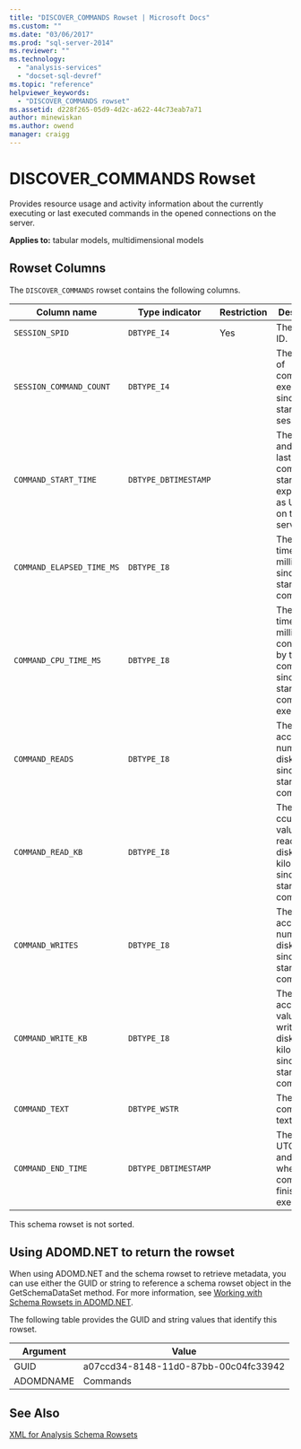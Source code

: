 ```yaml
---
title: "DISCOVER_COMMANDS Rowset | Microsoft Docs"
ms.custom: ""
ms.date: "03/06/2017"
ms.prod: "sql-server-2014"
ms.reviewer: ""
ms.technology: 
  - "analysis-services"
  - "docset-sql-devref"
ms.topic: "reference"
helpviewer_keywords: 
  - "DISCOVER_COMMANDS rowset"
ms.assetid: d228f265-05d9-4d2c-a622-44c73eab7a71
author: minewiskan
ms.author: owend
manager: craigg
---
```

# DISCOVER_COMMANDS Rowset
  Provides resource usage and activity information about the currently executing or last executed commands in the opened connections on the server.  
  
 **Applies to:** tabular models, multidimensional models  
  
## Rowset Columns  
 The `DISCOVER_COMMANDS` rowset contains the following columns.  
  
|Column name|Type indicator|Restriction|Description|  
|-----------------|--------------------|-----------------|-----------------|  
|`SESSION_SPID`|`DBTYPE_I4`|Yes|The session ID.|  
|`SESSION_COMMAND_COUNT`|`DBTYPE_I4`||The number of commands executed since the start of the session.|  
|`COMMAND_START_TIME`|`DBTYPE_DBTIMESTAMP`||The date and time the last command started, expressed as UTC time on the server.|  
|`COMMAND_ELAPSED_TIME_MS`|`DBTYPE_I8`||The elapsed time, in milliseconds, since the start of the command.|  
|`COMMAND_CPU_TIME_MS`|`DBTYPE_I8`||The CPU time, in milliseconds,  consumed by the command since the start of the command execution.|  
|`COMMAND_READS`|`DBTYPE_I8`||The accumulated number of disk reads since the start of the command.|  
|`COMMAND_READ_KB`|`DBTYPE_I8`||The ccumulated value of data read from disk, in kilobytes, since the start of the command.|  
|`COMMAND_WRITES`|`DBTYPE_I8`||The accumulated number of disk writes since the start of the command.|  
|`COMMAND_WRITE_KB`|`DBTYPE_I8`||The accumulated value of data written to disk, in kilobytes, since the start of the command.|  
|`COMMAND_TEXT`|`DBTYPE_WSTR`||The command text.|  
|`COMMAND_END_TIME`|`DBTYPE_DBTIMESTAMP`||The server UTC date and time when the command finishes its execution.|  
  
 This schema rowset is not sorted.  
  
## Using ADOMD.NET to return the rowset  
 When using ADOMD.NET and the schema rowset to retrieve metadata, you can use either the GUID or string to reference a schema rowset object in the GetSchemaDataSet method. For more information, see [Working with Schema Rowsets in ADOMD.NET](../../../relational-databases/native-client-ole-db-rowsets/rowsets.md).  
  
 The following table provides the GUID and string values that identify this rowset.  
  
|Argument|Value|  
|--------------|-----------|  
|GUID|a07ccd34-8148-11d0-87bb-00c04fc33942|  
|ADOMDNAME|Commands|  
  
## See Also  
 [XML for Analysis Schema Rowsets](xml-for-analysis-schema-rowsets.md)  
  
  

